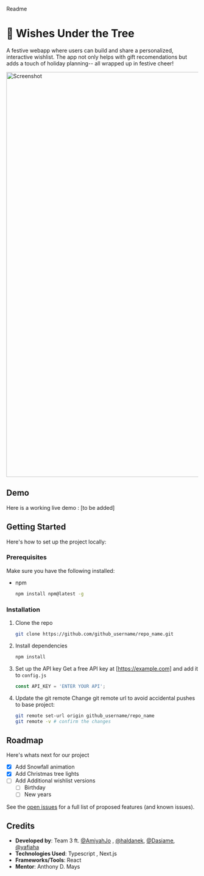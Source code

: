 Readme

# 🎄 Wishes Under the Tree   
A festive webapp where users can build and share a personalized, interactive wishlist. The app not only helps with gift recomendations but adds a touch of holiday planning-- all wrapped up in festive cheer!

<img width="1060" alt="Screenshot" src="https://github.com/user-attachments/assets/4ffa123a-0498-49f6-9679-a6be4e5dfd47">


## Demo
Here is a working live demo :  [to be added]

<!-- GETTING STARTED -->
## Getting Started

Here's how to set up the project locally:

### Prerequisites

Make sure you have the following installed:
* npm
  ```sh
  npm install npm@latest -g
  ```

### Installation
1. Clone the repo
   ```sh
   git clone https://github.com/github_username/repo_name.git
   ```
2. Install dependencies
   ```sh
   npm install
   ```
4. Set up the API key
   Get a free API key at [https://example.com] and add it to `config.js`
   ```js
   const API_KEY = 'ENTER YOUR API';
   ```
6. Update the git remote
    Change git remote url to avoid accidental pushes to base project:
   ```sh
   git remote set-url origin github_username/repo_name
   git remote -v # confirm the changes
   ```
<!-- ROADMAP -->
## Roadmap
Here's whats next for our project
- [x] Add Snowfall animation
- [x] Add Christmas tree lights
- [ ] Add Additional wishlist versions  
    - [ ] Birthday
    - [ ] New years

See the [open issues](https://github.com/code-differently/24q4-team3/issues) for a full list of proposed features (and known issues).

## Credits 
* __Developed by__: Team 3 ft. [@AmiyahJo](https://github.com/AmiyahJo) , [@haldanek](https://github.com/haldanek), [@Dasiame](https://github.com/Dasiame), [@yafiaha](https://github.com/yafiaha)
* __Technologies Used__: Typescript , Next.js
* __Frameworks/Tools__: React
* __Mentor__: Anthony D. Mays 
